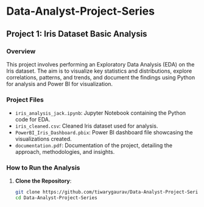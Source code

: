# Data-Analyst-Project-Series

## Project 1: Iris Dataset Basic Analysis

### Overview
This project involves performing an Exploratory Data Analysis (EDA) on the Iris dataset. The aim is to visualize key statistics and distributions, explore correlations, patterns, and trends, and document the findings using Python for analysis and Power BI for visualization.

### Project Files
- `iris_analysis_jack.ipynb`: Jupyter Notebook containing the Python code for EDA.
- `iris_cleaned.csv`: Cleaned Iris dataset used for analysis.
- `PowerBI_Iris_Dashboard.pbix`: Power BI dashboard file showcasing the visualizations created.
- `documentation.pdf`: Documentation of the project, detailing the approach, methodologies, and insights.

### How to Run the Analysis
1. **Clone the Repository**:
   ```sh
   git clone https://github.com/tiwarygaurav/Data-Analyst-Project-Series.git
   cd Data-Analyst-Project-Series
